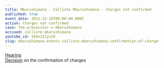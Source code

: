 ```yaml
---
title: Mbarushimana - Callixte Mbarushimana - Charges not confirmed
published: true
event_date: 2011-12-16T00:00:00.000Z
action: Charges not confirmed
case: the-prosecutor-v-mbarushimana
accused: callixte-mbarushimana
youtube_id: 5XOx1ICyu20
slug: mbarushimana-events-callixte-mbarushimana-confirmation-of-charges-
---
```



[Hearing](https://youtu.be/5XOx1ICyu20)
<br>[Decision](http://www.icc-cpi.int/iccdocs/doc/doc1286409.pdf) on the confirmation of charges